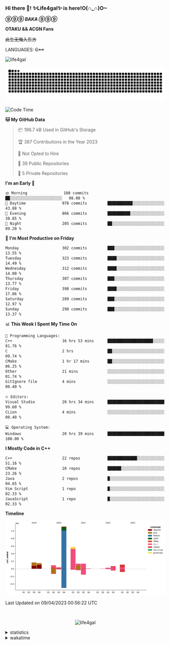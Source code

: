 ### Hi there 👋! ✨Life4gal✨ is here!O(∩_∩)O~

_**⑨⑨⑨ BAKA ⑨⑨⑨**_

**OTAKU && ACGN Fans**

~~此生无悔入东方~~

LANGUAGES: ~~C++~~

<p align="left"> <img src="https://komarev.com/ghpvc/?username=life4gal&label=Profile%20views&color=0e75b6&style=flat" alt="life4gal" /> </p>

![github contribution grid snake animation](https://raw.githubusercontent.com/Life4gal/Life4gal/snake_branch/github-contribution-grid-snake.svg)

<!--START_SECTION:waka-->
![Code Time](http://img.shields.io/badge/Code%20Time-3%2C009%20hrs%2020%20mins-blue)

**🐱 My GitHub Data** 

> 📦 196.7 kB Used in GitHub's Storage 
 > 
> 🏆 387 Contributions in the Year 2023
 > 
> 🚫 Not Opted to Hire
 > 
> 📜 39 Public Repositories 
 > 
> 🔑 5 Private Repositories 
 > 
**I'm an Early 🐤** 

```text
🌞 Morning                180 commits         ██░░░░░░░░░░░░░░░░░░░░░░░   08.08 % 
🌆 Daytime                978 commits         ███████████░░░░░░░░░░░░░░   43.88 % 
🌃 Evening                866 commits         ██████████░░░░░░░░░░░░░░░   38.85 % 
🌙 Night                  205 commits         ██░░░░░░░░░░░░░░░░░░░░░░░   09.20 % 
```
📅 **I'm Most Productive on Friday** 

```text
Monday                   302 commits         ███░░░░░░░░░░░░░░░░░░░░░░   13.55 % 
Tuesday                  323 commits         ████░░░░░░░░░░░░░░░░░░░░░   14.49 % 
Wednesday                312 commits         ████░░░░░░░░░░░░░░░░░░░░░   14.00 % 
Thursday                 307 commits         ███░░░░░░░░░░░░░░░░░░░░░░   13.77 % 
Friday                   398 commits         ████░░░░░░░░░░░░░░░░░░░░░   17.86 % 
Saturday                 289 commits         ███░░░░░░░░░░░░░░░░░░░░░░   12.97 % 
Sunday                   298 commits         ███░░░░░░░░░░░░░░░░░░░░░░   13.37 % 
```


📊 **This Week I Spent My Time On** 

```text
💬 Programming Languages: 
C++                      16 hrs 53 mins      ████████████████████░░░░░   81.76 % 
C                        2 hrs               ██░░░░░░░░░░░░░░░░░░░░░░░   09.74 % 
CMake                    1 hr 17 mins        ██░░░░░░░░░░░░░░░░░░░░░░░   06.25 % 
Other                    21 mins             ░░░░░░░░░░░░░░░░░░░░░░░░░   01.74 % 
GitIgnore file           4 mins              ░░░░░░░░░░░░░░░░░░░░░░░░░   00.40 % 

🔥 Editors: 
Visual Studio            20 hrs 34 mins      █████████████████████████   99.60 % 
CLion                    4 mins              ░░░░░░░░░░░░░░░░░░░░░░░░░   00.40 % 

💻 Operating System: 
Windows                  20 hrs 39 mins      █████████████████████████   100.00 % 
```

**I Mostly Code in C++** 

```text
C++                      22 repos            █████████████░░░░░░░░░░░░   51.16 % 
CMake                    10 repos            ██████░░░░░░░░░░░░░░░░░░░   23.26 % 
Java                     2 repos             █░░░░░░░░░░░░░░░░░░░░░░░░   04.65 % 
Vim Script               1 repo              █░░░░░░░░░░░░░░░░░░░░░░░░   02.33 % 
JavaScript               1 repo              █░░░░░░░░░░░░░░░░░░░░░░░░   02.33 % 
```



**Timeline**

![Lines of Code chart](https://raw.githubusercontent.com/Life4gal/Life4gal/main/assets/bar_graph.png)


 Last Updated on 09/04/2023 00:56:22 UTC
<!--END_SECTION:waka-->

<img src="https://wakatime.com/share/@Life4gal/86c21846-f841-4004-aed1-e1165eb797d6.svg?sanitize=true" alt=""/>

<p align="center"> <img src="./images/⑨.jpg" alt="life4gal" /> </p>

<details>
	<summary>statistics</summary>
	<img src="https://github-profile-trophy.vercel.app/?username=life4gal" alt=""/>
	<img src="https://github-readme-stats.life4gal.vercel.app/api/top-langs/?username=Life4gal&hide=html&show_icons=true&theme=synthwave&cache_seconds=1800" alt=""/>
	<img src="https://github-readme-stats.life4gal.vercel.app/api?username=Life4gal&show_icons=true&theme=synthwave&cache_seconds=1800" alt=""/>
</details>

<details>
	<summary>wakatime</summary>
	<img src="https://wakatime.com/share/@Life4gal/404666b2-d1ff-4388-94e0-a1935d341f14.svg?sanitize=true" alt=""/>
	<img src="https://wakatime.com/share/@Life4gal/972212ce-6084-4d98-a326-1997606ddf37.svg?sanitize=true" alt=""/>
	<img src="https://wakatime.com/share/@Life4gal/7ae4ead0-e1fd-412a-afcb-da977a5ae5e9.svg?sanitize=true" alt=""/>
</details>
